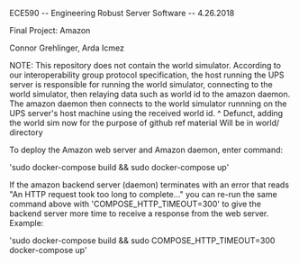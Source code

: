 ECE590 -- Engineering Robust Server Software -- 4.26.2018


Final Project: Amazon 


Connor Grehlinger, Arda Icmez   


NOTE: This repository does not contain the world simulator. According
to our interoperability group protocol specification, the host running
the UPS server is responsible for running the world simulator, connecting
to the world simulator, then relaying data such as world id to the amazon
daemon. The amazon daemon then connects to the world simulator runnning
on the UPS server's host machine using the received world id.
^ Defunct, adding the world sim now for the purpose of github ref material
Will be in world/ directory 




To deploy the Amazon web server and Amazon daemon, enter command:

'sudo docker-compose build && sudo docker-compose up'

If the amazon backend server (daemon) terminates with an error that
reads "An HTTP request took too long to complete..." you can re-run
the same command above with 'COMPOSE_HTTP_TIMEOUT=300' to give the
backend server more time to receive a response from the web server.
Example:

'sudo docker-compose build && sudo COMPOSE_HTTP_TIMEOUT=300 docker-compose up'

